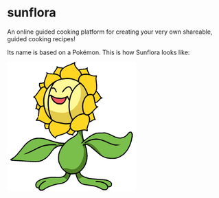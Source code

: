 # sunflora
An online guided cooking platform for creating your very own shareable, guided cooking recipes!

Its name is based on a Pokémon.
This is how Sunflora looks like:

![](Sunflora.png)